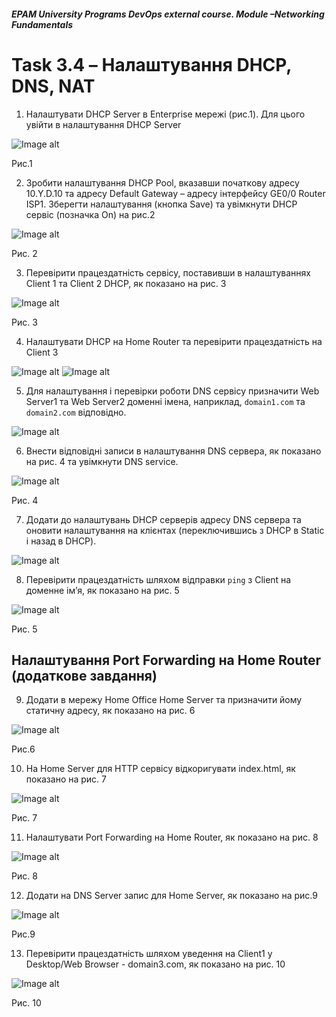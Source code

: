##### EPAM University Programs DevOps external course. Module –Networking Fundamentals

# Task 3.4 – Налаштування DHCP, DNS, NAT

1. Налаштувати DHCP Server в Enterprise мережі (рис.1). Для цього увійти в
налаштування DHCP Server

![Image alt](img/task3-4_1.png)

Рис.1

2. Зробити налаштування DHCP Pool, вказавши початкову адресу 10.Y.D.10 та
адресу Default Gateway – адресу інтерфейсу GE0/0 Router ISP1. Зберегти
налаштування (кнопка Save) та увімкнути DHCP сервіс (позначка On) на рис.2

![Image alt](img/task3-4_2.png)

Рис. 2

3. Перевірити працездатність сервісу, поставивши в налаштуваннях Client 1 та
Client 2 DHCP, як показано на рис. 3

![Image alt](img/task3-4_3.png)

Рис. 3

4. Налаштувати DHCP на Home Router та перевірити працездатність на Client 3

![Image alt](img/task3-4_4_1.png)
![Image alt](img/task3-4_4_2.png)

5. Для налаштування і перевірки роботи DNS сервісу призначити Web Server1 та
Web Server2 доменні імена, наприклад, ```domain1.com``` та ```domain2.com```
відповідно.

![Image alt](img/task3-4_5.png)

6. Внести відповідні записи в налаштування DNS сервера, як показано на рис. 4
та увімкнути DNS service.

![Image alt](img/task3-4_6.png)

Рис. 4

7. Додати до налаштувань DHCP серверів адресу DNS сервера та оновити
налаштування на клієнтах (переключившись з DHCP в Static і назад в DHCP).

![Image alt](img/task3-4_7.png)

8. Перевірити працездатність шляхом відправки ```ping``` з Client на доменне ім’я, як
показано на рис. 5

![Image alt](img/task3-4_8.png)

Рис. 5

## Налаштування Port Forwarding на Home Router (додаткове завдання)

9. Додати в мережу Home Office Home Server та призначити йому статичну
адресу, як показано на рис. 6

![Image alt](img/task3-4_9.png)

Рис.6

10. На Home Server для HTTP сервісу відкоригувати index.html, як показано на
рис. 7

![Image alt](img/task3-4_10.png)

Рис. 7

11. Налаштувати Port Forwarding на Home Router, як показано на рис. 8

![Image alt](img/task3-4_11.png)

Рис. 8

12. Додати на DNS Server запис для Home Server, як показано на рис.9

![Image alt](img/task3-4_12.png)

Рис.9

13. Перевірити працездатність шляхом уведення на Client1 у Desktop/Web
Browser - domain3.com, як показано на рис. 10

![Image alt](img/task3-4_13.png)

Рис. 10